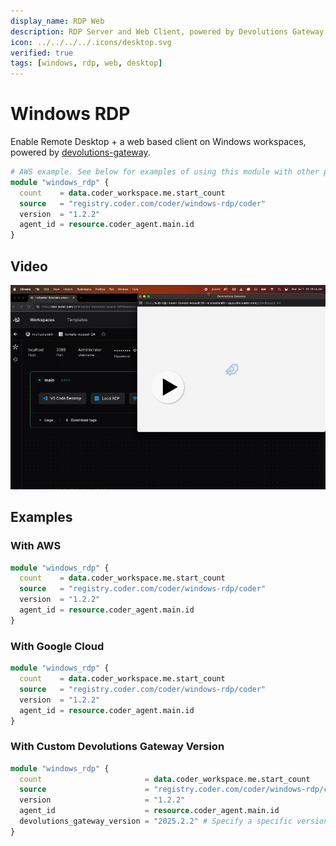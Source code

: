 ```yaml
---
display_name: RDP Web
description: RDP Server and Web Client, powered by Devolutions Gateway
icon: ../../../../.icons/desktop.svg
verified: true
tags: [windows, rdp, web, desktop]
---
```


# Windows RDP

Enable Remote Desktop + a web based client on Windows workspaces, powered by [devolutions-gateway](https://github.com/Devolutions/devolutions-gateway).

```tf
# AWS example. See below for examples of using this module with other providers
module "windows_rdp" {
  count    = data.coder_workspace.me.start_count
  source   = "registry.coder.com/coder/windows-rdp/coder"
  version  = "1.2.2"
  agent_id = resource.coder_agent.main.id
}
```

## Video

[![Video](./video-thumbnails/video-thumbnail.png)](https://github.com/coder/modules/assets/28937484/fb5f4a55-7b69-4550-ab62-301e13a4be02)

## Examples

### With AWS

```tf
module "windows_rdp" {
  count    = data.coder_workspace.me.start_count
  source   = "registry.coder.com/coder/windows-rdp/coder"
  version  = "1.2.2"
  agent_id = resource.coder_agent.main.id
}
```

### With Google Cloud

```tf
module "windows_rdp" {
  count    = data.coder_workspace.me.start_count
  source   = "registry.coder.com/coder/windows-rdp/coder"
  version  = "1.2.2"
  agent_id = resource.coder_agent.main.id
}
```

### With Custom Devolutions Gateway Version

```tf
module "windows_rdp" {
  count                       = data.coder_workspace.me.start_count
  source                      = "registry.coder.com/coder/windows-rdp/coder"
  version                     = "1.2.2"
  agent_id                    = resource.coder_agent.main.id
  devolutions_gateway_version = "2025.2.2" # Specify a specific version
}
```
